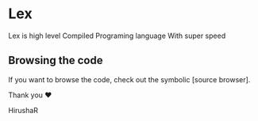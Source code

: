 # Lex


Lex is high level Compiled Programing language With super speed

## Browsing the code

If you want to browse the code, check out the symbolic [source browser].




Thank you ❤

HirushaR


